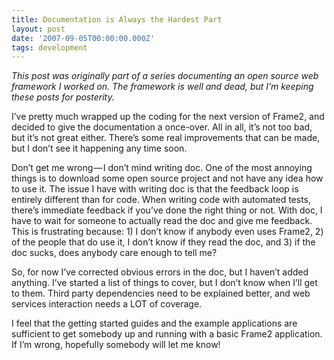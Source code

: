 ```yaml
---
title: Documentation is Always the Hardest Part
layout: post
date: '2007-09-05T00:00:00.000Z'
tags: development
---
```


_This post was originally part of a series documenting an open source web framework I worked on. The framework is well and dead, but I’m keeping these posts for posterity._

I’ve pretty much wrapped up the coding for the next version of Frame2, and decided to give the documentation a once-over. All in all, it’s not too bad, but it’s not great either. There’s some real improvements that can be made, but I don’t see it happening any time soon.

Don’t get me wrong — I don’t mind writing doc. One of the most annoying things is to download some open source project and not have any idea how to use it. The issue I have with writing doc is that the feedback loop is entirely different than for code. When writing code with automated tests, there’s immediate feedback if you’ve done the right thing or not. With doc, I have to wait for someone to actually read the doc and give me feedback. This is frustrating because: 1) I don’t know if anybody even uses Frame2, 2) of the people that do use it, I don’t know if they read the doc, and 3) if the doc sucks, does anybody care enough to tell me?

So, for now I’ve corrected obvious errors in the doc, but I haven’t added anything. I’ve started a list of things to cover, but I don’t know when I’ll get to them. Third party dependencies need to be explained better, and web services interaction needs a LOT of coverage.

I feel that the getting started guides and the example applications are sufficient to get somebody up and running with a basic Frame2 application. If I’m wrong, hopefully somebody will let me know!
